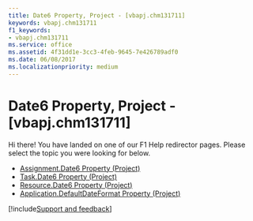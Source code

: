 ```yaml
---
title: Date6 Property, Project - [vbapj.chm131711]
keywords: vbapj.chm131711
f1_keywords:
- vbapj.chm131711
ms.service: office
ms.assetid: 4f31dd1e-3cc3-4feb-9645-7e426789adf0
ms.date: 06/08/2017
ms.localizationpriority: medium
---
```



# Date6 Property, Project - [vbapj.chm131711]

Hi there! You have landed on one of our F1 Help redirector pages. Please select the topic you were looking for below.

- [Assignment.Date6 Property (Project)](https://msdn.microsoft.com/library/0651e923-132a-933e-9191-5dd8e4c9c222%28Office.15%29.aspx)
- [Task.Date6 Property (Project)](https://msdn.microsoft.com/library/cfded1d4-f664-fc16-6fba-a29d7263064f%28Office.15%29.aspx)
- [Resource.Date6 Property (Project)](https://msdn.microsoft.com/library/f60cc98e-3fce-061c-ed01-a94d8a2f33b0%28Office.15%29.aspx)
- [Application.DefaultDateFormat Property (Project)](https://msdn.microsoft.com/library/01f20463-2d23-0e65-ab54-cc23673509da%28Office.15%29.aspx)

[!include[Support and feedback](~/includes/feedback-boilerplate.md)]
